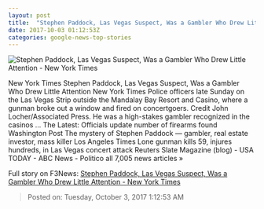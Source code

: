 ```yaml
---
layout: post
title:  "Stephen Paddock, Las Vegas Suspect, Was a Gambler Who Drew Little Attention - New York Times"
date: 2017-10-03 01:12:53Z
categories: google-news-top-stories
---
```


![Stephen Paddock, Las Vegas Suspect, Was a Gambler Who Drew Little Attention - New York Times](https://static01.nyt.com/images/2017/10/02/us/03Vegas-HP-slide-VRK0/03Vegas-HP-slide-VRK0-facebookJumbo-v2.jpg)

New York Times Stephen Paddock, Las Vegas Suspect, Was a Gambler Who Drew Little Attention New York Times Police officers late Sunday on the Las Vegas Strip outside the Mandalay Bay Resort and Casino, where a gunman broke out a window and fired on concertgoers. Credit John Locher/Associated Press. He was a high-stakes gambler recognized in the casinos ... The Latest: Officials update number of firearms found Washington Post The mystery of Stephen Paddock — gambler, real estate investor, mass killer Los Angeles Times Lone gunman kills 59, injures hundreds, in Las Vegas concert attack Reuters Slate Magazine (blog) - USA TODAY - ABC News - Politico all 7,005 news articles »


Full story on F3News: [Stephen Paddock, Las Vegas Suspect, Was a Gambler Who Drew Little Attention - New York Times](http://www.f3nws.com/n/rEjxkD)

> Posted on: Tuesday, October 3, 2017 1:12:53 AM
